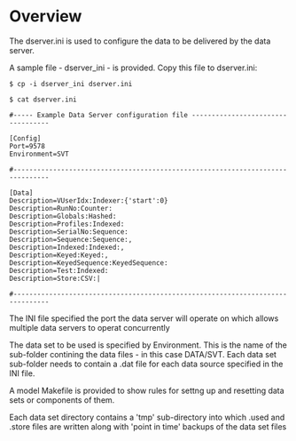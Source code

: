 Overview
========

The dserver.ini is used to configure the data to be delivered by the data server.

A sample file - dserver_ini - is provided.  Copy this file to dserver.ini:
 
    $ cp -i dserver_ini dserver.ini

    $ cat dserver.ini

	#----- Example Data Server configuration file ----------------------------------

	[Config]
	Port=9578
	Environment=SVT

	#-------------------------------------------------------------------------------

	[Data]
	Description=VUserIdx:Indexer:{'start':0}
	Description=RunNo:Counter:
	Description=Globals:Hashed:
	Description=Profiles:Indexed:
	Description=SerialNo:Sequence:
	Description=Sequence:Sequence:,
	Description=Indexed:Indexed:,
	Description=Keyed:Keyed:,
	Description=KeyedSequence:KeyedSequence:
	Description=Test:Indexed:
	Description=Store:CSV:|

	#-------------------------------------------------------------------------------

The INI file specified the port the data server will operate on which allows multiple
data servers to operat concurrently

The data set to be used is specified by Environment.  This is the name of the sub-folder
contining the data files - in this case DATA/SVT.  Each data set sub-folder needs to
contain a .dat file for each data source specified in the INI file.

A model Makefile is provided to show rules for settng up and resetting data sets or
components of them.

Each data set directory contains a 'tmp' sub-directory into which .used and .store
files are written along with 'point in time' backups of the data set files




